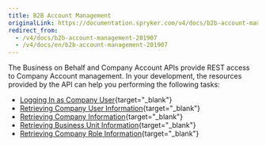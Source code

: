 ```yaml
---
title: B2B Account Management
originalLink: https://documentation.spryker.com/v4/docs/b2b-account-management-201907
redirect_from:
  - /v4/docs/b2b-account-management-201907
  - /v4/docs/en/b2b-account-management-201907
---
```


The Business on Behalf and Company Account APIs provide REST access to Company Account management. In your development, the resources provided by the API can help you performing the following tasks:
* [Logging In as Company User](/docs/scos/dev/glue-api/202001.0/glue-api-storefront-guides/b2b-account-management/logging-in-as-c){target="_blank"}
* [Retrieving Company User Information](/docs/scos/dev/glue-api/202001.0/glue-api-storefront-guides/b2b-account-management/retrieving-comp){target="_blank"}
* [Retrieving Company Information](/docs/scos/dev/glue-api/202001.0/glue-api-storefront-guides/b2b-account-management/retrieving-comp){target="_blank"}
* [Retrieving Business Unit Information](/docs/scos/dev/glue-api/202001.0/glue-api-storefront-guides/b2b-account-management/retrieving-busi){target="_blank"}
* [Retrieving Company Role Information](/docs/scos/dev/glue-api/202001.0/glue-api-storefront-guides/b2b-account-management/retrieving-comp){target="_blank"}
